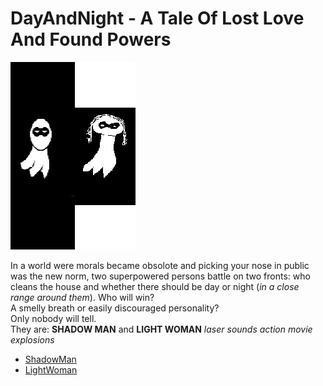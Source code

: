 # DayAndNight - A Tale Of Lost Love And Found Powers

![poster](./../Images/DayAndNightMoviePoster.jpg)

In a world were morals became obsolote and picking your nose in public was the new norm, two superpowered persons battle on two fronts: who cleans the house and whether there should be day or night (*in a close range around them*).
Who will win?   
A smelly breath or easily discouraged personality?   
Only nobody will tell.  
They are: **SHADOW MAN** and **LIGHT WOMAN** *laser sounds* *action movie explosions*

- [ShadowMan](./../Cast/Heroes/ShadowMan.md)
- [LightWoman](./../Cast/Villains/LightWoman.md)